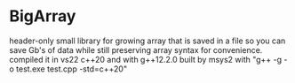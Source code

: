 # BigArray
header-only small library for growing array that is saved in a file so you can save Gb's of data while still preserving array syntax for convenience.
compiled it in vs22 c++20 and with g++12.2.0 built by msys2 with "g++ -g -o test.exe test.cpp -std=c++20"
